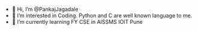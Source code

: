 - 👋 Hi, I’m @PankajJagadale
- 👀 I’m interested in Coding. Python and C are well known language to me.
- 🌱 I’m currently learning FY CSE in AISSMS IOIT Pune

<!---
PankajJagadale/PankajJagadale is a ✨ special ✨ repository because its `README.md` (this file) appears on your GitHub profile.
You can click the Preview link to take a look at your changes.
--->
